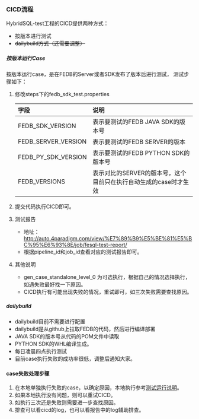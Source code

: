 ### CICD流程
HybridSQL-test工程的CICD提供两种方式：
+ 按版本进行测试
+ ~~dailybuild方式（还需要调整）~~

##### 按版本运行Case
按版本运行case，是在FEDB的Server或者SDK发布了版本后进行测试， 测试步骤如下：
1. 修改steps下的fedb_sdk_test.properties
   
   | 字段 | 说明 |
   | :--- | :--- |
   |FEDB_SDK_VERSION|表示要测试的FEDB JAVA SDK的版本号|
   |FEDB_SERVER_VERSION|表示要测试的FEDB SERVER的版本|
   |FEDB_PY_SDK_VERSION|表示要测试的FEDB PYTHON SDK的版本号|
   |FEDB_VERSIONS|表示对比的SERVER的版本号，这个目前只在执行自动生成的case时才生效|

2. 提交代码执行CICD即可。
3. 测试报告
   + 地址：http://auto.4paradigm.com/view/%E7%89%B9%E5%BE%81%E5%BC%95%E6%93%8E/job/fesql-test-report/
   + 根据pipeline_id和job_id查看对应的测试报告即可。
4. 其他说明
   + gen_case_standalone_level_0 为可选执行，根据自己的情况选择执行，如遇失败最好找一下原因。
   + CICD执行有可能出现失败的情况，重试即可，如三次失败需要查找原因。

##### dailybuild
+ dailybuild目前不需要进行配置
+ dailybuild是从github上拉取FEDB的代码，然后进行编译部署
+ JAVA SDK的版本号从代码的POM文件中读取
+ PYTHON SDK的WHL编译生成。
+ 每日凌晨四点执行测试
+ 目前case执行失败的成功率很低，调整后通知大家。

#### case失败处理步骤
1. 在本地单独执行失败的case，以确定原因，本地执行参考[测试运行说明](docs/run-case-desc.md)。
2. 如果本地执行没有问题，则可以重试CICD。
3. 如执行三次还是失败则需要进一步查找原因。
4. 排查可以看cicd的log，也可以看报告中的log辅助排查。
   